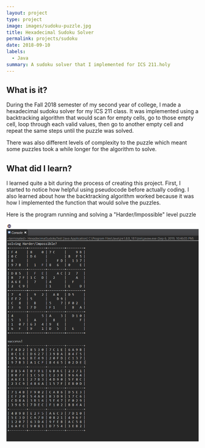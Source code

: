 ```yaml
---
layout: project
type: project
image: images/sudoku-puzzle.jpg
title: Hexadecimal Sudoku Solver
permalink: projects/sudoku
date: 2018-09-10
labels:
  - Java
summary: A sudoku solver that I implemented for ICS 211.holy 
---
```


## What is it?

During the Fall 2018 semester of my second year of college, I made a hexadecimal sudoku solver for my ICS 211 class. It was implemented using a backtracking algorithm that would scan for empty cells, go to those empty cell, loop through each valid values, then go to another empty cell and repeat the same steps until the puzzle was solved. 

There was also different levels of complexity to the puzzle which meant some puzzles took a while longer for the algorithm to solve.

## What did I learn?

I learned quite a bit during the process of creating this project. First, I started to notice how helpful using pseudocode before actually coding. I also learned about how the backtracking algorithm worked because it was how I implemented the function that would solve the puzzles. 

Here is the program running and solving a "Harder/Impossible" level puzzle

<img class="image" src="../images/sudoku-puzzle-example.png">

